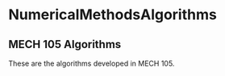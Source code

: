 # NumericalMethodsAlgorithms
## MECH 105 Algorithms
These are the algorithms developed in MECH 105.
